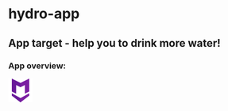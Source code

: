 # hydro-app

## App target - help you to drink more water!

### App overview: 

![alt text](https://github.com/adam-p/markdown-here/raw/master/src/common/images/icon48.png "Logo Title Text 1")

